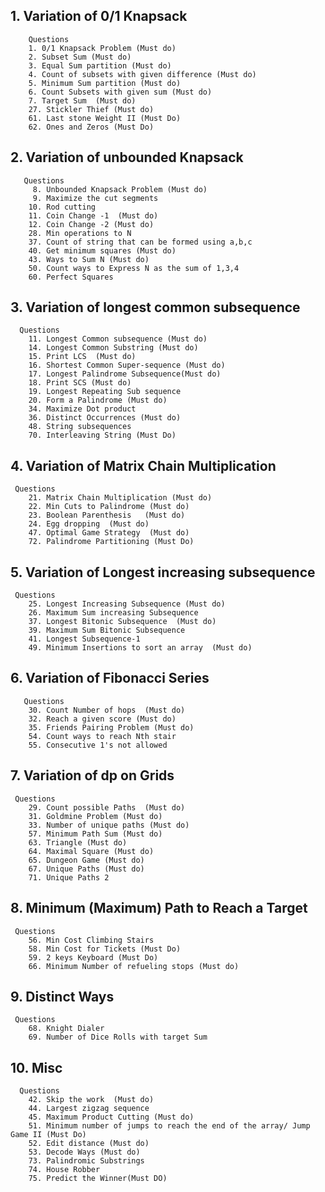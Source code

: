 ## 1. Variation of 0/1 Knapsack
        Questions 
        1. 0/1 Knapsack Problem (Must do)
        2. Subset Sum (Must do)
        3. Equal Sum partition (Must do)
        4. Count of subsets with given difference (Must do)
        5. Minimum Sum partition (Must do)
        6. Count Subsets with given sum (Must do)
        7. Target Sum  (Must do)
        27. Stickler Thief (Must do)
        61. Last stone Weight II (Must Do)
        62. Ones and Zeros (Must Do)
    
## 2. Variation of unbounded Knapsack
       Questions 
         8. Unbounded Knapsack Problem (Must do)
         9. Maximize the cut segments
        10. Rod cutting
        11. Coin Change -1  (Must do)
        12. Coin Change -2 (Must do)
        28. Min operations to N
        37. Count of string that can be formed using a,b,c
        40. Get minimum squares (Must do)
        43. Ways to Sum N (Must do)
        50. Count ways to Express N as the sum of 1,3,4
        60. Perfect Squares 
      
## 3. Variation of longest common subsequence
      Questions 
        11. Longest Common subsequence (Must do)
        14. Longest Common Substring (Must do)
        15. Print LCS  (Must do)
        16. Shortest Common Super-sequence (Must do)
        17. Longest Palindrome Subsequence(Must do)
        18. Print SCS (Must do)
        19. Longest Repeating Sub sequence
        20. Form a Palindrome (Must do)
        34. Maximize Dot product
        36. Distinct Occurrences (Must do)
        48. String subsequences
        70. Interleaving String (Must Do)
    
## 4. Variation of Matrix Chain Multiplication
     Questions 
        21. Matrix Chain Multiplication (Must do)
        22. Min Cuts to Palindrome (Must do)
        23. Boolean Parenthesis   (Must do)
        24. Egg dropping  (Must do)
        47. Optimal Game Strategy  (Must do)
        72. Palindrome Partitioning (Must Do)

## 5. Variation of Longest increasing subsequence
     Questions 
        25. Longest Increasing Subsequence (Must do)
        26. Maximum Sum increasing Subsequence
        37. Longest Bitonic Subsequence  (Must do)
        39. Maximum Sum Bitonic Subsequence
        41. Longest Subsequence-1
        49. Minimum Insertions to sort an array  (Must do)
    
## 6. Variation of Fibonacci Series
       Questions 
        30. Count Number of hops  (Must do)
        32. Reach a given score (Must do)
        35. Friends Pairing Problem (Must do)
        54. Count ways to reach Nth stair
        55. Consecutive 1's not allowed
    
## 7. Variation of dp on Grids
     Questions 
        29. Count possible Paths  (Must do)
        31. Goldmine Problem (Must do)
        33. Number of unique paths (Must do)
        57. Minimum Path Sum (Must do)
        63. Triangle (Must do)
        64. Maximal Square (Must do)
        65. Dungeon Game (Must do)
        67. Unique Paths (Must do)
        71. Unique Paths 2 
        
## 8. Minimum (Maximum) Path to Reach a Target
     Questions 
        56. Min Cost Climbing Stairs
        58. Min Cost for Tickets (Must Do)
        59. 2 keys Keyboard (Must Do)
        66. Minimum Number of refueling stops (Must do)
        
        
## 9. Distinct Ways
     Questions 
        68. Knight Dialer
        69. Number of Dice Rolls with target Sum
   
        
   
## 10. Misc
      Questions 
        42. Skip the work  (Must do)
        44. Largest zigzag sequence 
        45. Maximum Product Cutting (Must do)
        51. Minimum number of jumps to reach the end of the array/ Jump Game II (Must Do)
        52. Edit distance (Must do)
        53. Decode Ways (Must do)
        73. Palindromic Substrings 
        74. House Robber
        75. Predict the Winner(Must DO)
    
    
     
    
    
    
    
    
    
    
    
    
    
 
